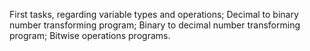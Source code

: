 First tasks, regarding variable types and operations;
Decimal to binary number transforming program;
Binary to decimal number transforming program;
Bitwise operations programs.
